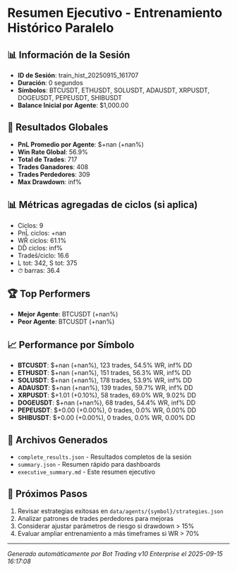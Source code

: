 # Resumen Ejecutivo - Entrenamiento Histórico Paralelo

## 📊 Información de la Sesión
- **ID de Sesión**: train_hist_20250915_161707
- **Duración**: 0 segundos
- **Símbolos**: BTCUSDT, ETHUSDT, SOLUSDT, ADAUSDT, XRPUSDT, DOGEUSDT, PEPEUSDT, SHIBUSDT
- **Balance Inicial por Agente**: $1,000.00

## 🎯 Resultados Globales
- **PnL Promedio por Agente**: $+nan (+nan%)
- **Win Rate Global**: 56.9%
- **Total de Trades**: 717
- **Trades Ganadores**: 408
- **Trades Perdedores**: 309
- **Max Drawdown**: inf%

## 📊 Métricas agregadas de ciclos (si aplica)
- Ciclos: 9
- PnL̄ ciclos: +nan
- WR̄ ciclos: 61.1%
- DD̄ ciclos: inf%
- Trades̄/ciclo: 16.6
- L tot: 342, S tot: 375
- ⏱̄ barras: 36.4


## 🏆 Top Performers
- **Mejor Agente**: BTCUSDT (+nan%)
- **Peor Agente**: BTCUSDT (+nan%)

## 📈 Performance por Símbolo
- **BTCUSDT**: $+nan (+nan%), 123 trades, 54.5% WR, inf% DD
- **ETHUSDT**: $+nan (+nan%), 151 trades, 56.3% WR, inf% DD
- **SOLUSDT**: $+nan (+nan%), 178 trades, 53.9% WR, inf% DD
- **ADAUSDT**: $+nan (+nan%), 139 trades, 59.7% WR, inf% DD
- **XRPUSDT**: $+1.01 (+0.10%), 58 trades, 69.0% WR, 9.02% DD
- **DOGEUSDT**: $+nan (+nan%), 68 trades, 54.4% WR, inf% DD
- **PEPEUSDT**: $+0.00 (+0.00%), 0 trades, 0.0% WR, 0.00% DD
- **SHIBUSDT**: $+0.00 (+0.00%), 0 trades, 0.0% WR, 0.00% DD

## 📁 Archivos Generados
- `complete_results.json` - Resultados completos de la sesión
- `summary.json` - Resumen rápido para dashboards
- `executive_summary.md` - Este resumen ejecutivo

## 🎯 Próximos Pasos
1. Revisar estrategias exitosas en `data/agents/{symbol}/strategies.json`
2. Analizar patrones de trades perdedores para mejoras
3. Considerar ajustar parámetros de riesgo si drawdown > 15%
4. Evaluar ampliar entrenamiento a más timeframes si WR > 70%

---
*Generado automáticamente por Bot Trading v10 Enterprise el 2025-09-15 16:17:08*
